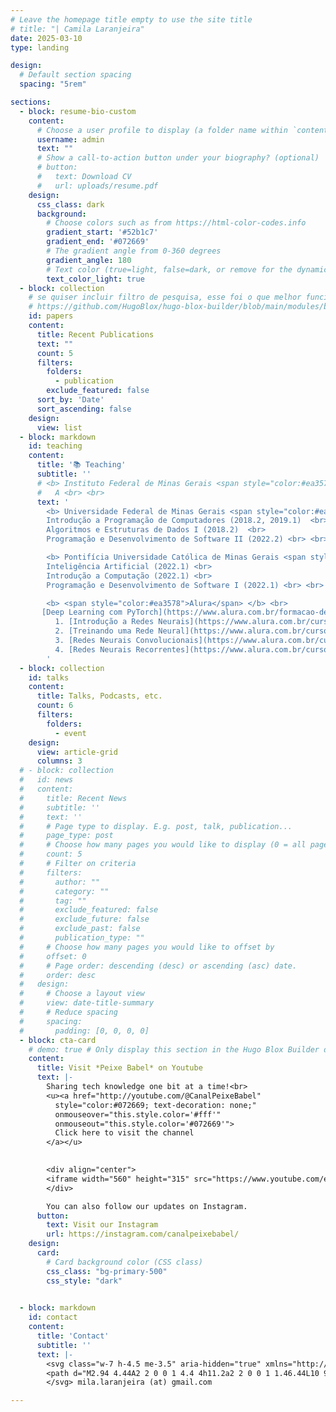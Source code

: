 ```yaml
---
# Leave the homepage title empty to use the site title
# title: "| Camila Laranjeira"
date: 2025-03-10
type: landing

design:
  # Default section spacing
  spacing: "5rem"

sections:
  - block: resume-bio-custom
    content:
      # Choose a user profile to display (a folder name within `content/authors/`)
      username: admin
      text: ""
      # Show a call-to-action button under your biography? (optional)
      # button:
      #   text: Download CV
      #   url: uploads/resume.pdf
    design:
      css_class: dark
      background:
        # Choose colors such as from https://html-color-codes.info
        gradient_start: '#52b1c7'
        gradient_end: '#072669'
        # The gradient angle from 0-360 degrees
        gradient_angle: 180
        # Text color (true=light, false=dark, or remove for the dynamic theme color).
        text_color_light: true
  - block: collection
    # se quiser incluir filtro de pesquisa, esse foi o que melhor funcionou (sem funcionar)
    # https://github.com/HugoBlox/hugo-blox-builder/blob/main/modules/blox-bootstrap/layouts/section/publication.html
    id: papers
    content:
      title: Recent Publications
      text: ""
      count: 5
      filters:
        folders:
          - publication
        exclude_featured: false
      sort_by: 'Date'
      sort_ascending: false
    design:
      view: list
  - block: markdown
    id: teaching
    content:
      title: '📚 Teaching'
      subtitle: ''
      # <b> Instituto Federal de Minas Gerais <span style="color:#ea3578"> (IFMG)</span> </b> <br>
      #   A <br> <br>
      text: '
        <b> Universidade Federal de Minas Gerais <span style="color:#ea3578">(UFMG)</span> </b> <br>
        Introdução a Programação de Computadores (2018.2, 2019.1)  <br>
        Algoritmos e Estruturas de Dados I (2018.2)  <br>
        Programação e Desenvolvimento de Software II (2022.2) <br> <br>

        <b> Pontifícia Universidade Católica de Minas Gerais <span style="color:#ea3578">(PUC-MG)</span> </b> <br>
        Inteligência Artificial (2022.1) <br>
        Introdução a Computação (2022.1) <br> 
        Programação e Desenvolvimento de Software I (2022.1) <br> <br>

        <b> <span style="color:#ea3578">Alura</span> </b> <br>
       [Deep Learning com PyTorch](https://www.alura.com.br/formacao-deep-learning-pytorch) <br>
          1. [Introdução a Redes Neurais](https://www.alura.com.br/curso-online-pln-deep-learning) <br>
          2. [Treinando uma Rede Neural](https://www.alura.com.br/curso-online-treinando-rede-neural-pytorch) <br>
          3. [Redes Neurais Convolucionais](https://www.alura.com.br/curso-online-cnn-redes-neurais-convolucionais-deep-learning-pytorch) <br>
          4. [Redes Neurais Recorrentes](https://www.alura.com.br/curso-online-rnn-redes-neurais-recorrentes-deep-learning-pytorch) 
        '
  - block: collection
    id: talks
    content:
      title: Talks, Podcasts, etc.
      count: 6
      filters:
        folders:
          - event
    design:
      view: article-grid
      columns: 3
  # - block: collection
  #   id: news
  #   content:
  #     title: Recent News
  #     subtitle: ''
  #     text: ''
  #     # Page type to display. E.g. post, talk, publication...
  #     page_type: post
  #     # Choose how many pages you would like to display (0 = all pages)
  #     count: 5
  #     # Filter on criteria
  #     filters:
  #       author: ""
  #       category: ""
  #       tag: ""
  #       exclude_featured: false
  #       exclude_future: false
  #       exclude_past: false
  #       publication_type: ""
  #     # Choose how many pages you would like to offset by
  #     offset: 0
  #     # Page order: descending (desc) or ascending (asc) date.
  #     order: desc
  #   design:
  #     # Choose a layout view
  #     view: date-title-summary
  #     # Reduce spacing
  #     spacing:
  #       padding: [0, 0, 0, 0]
  - block: cta-card
    # demo: true # Only display this section in the Hugo Blox Builder demo site
    content:
      title: Visit *Peixe Babel* on Youtube
      text: |-
        Sharing tech knowledge one bit at a time!<br>
        <u><a href="http://youtube.com/@CanalPeixeBabel" 
          style="color:#072669; text-decoration: none;" 
          onmouseover="this.style.color='#fff'" 
          onmouseout="this.style.color='#072669'">
          Click here to visit the channel
        </a></u>
        

        <div align="center">
        <iframe width="560" height="315" src="https://www.youtube.com/embed/7epCIU2bjY4?si=b_Q6TQUbopj1Q67b" title="YouTube video player" frameborder="0" allow="accelerometer; autoplay; clipboard-write; encrypted-media; gyroscope; picture-in-picture; web-share" referrerpolicy="strict-origin-when-cross-origin" allowfullscreen></iframe>
        </div>

        You can also follow our updates on Instagram.
      button:
        text: Visit our Instagram
        url: https://instagram.com/canalpeixebabel/
    design:
      card:
        # Card background color (CSS class)
        css_class: "bg-primary-500"
        css_style: "dark"
      

  - block: markdown
    id: contact
    content:
      title: 'Contact'
      subtitle: ''
      text: |-
        <svg class="w-7 h-4.5 me-3.5" aria-hidden="true" xmlns="http://www.w3.org/2000/svg" fill="currentColor" viewBox="0 0 20 20" style="display: inline; vertical-align: middle; margin-right: 5px;">
        <path d="M2.94 4.44A2 2 0 0 1 4.4 4h11.2a2 2 0 0 1 1.46.44L10 9.292 2.94 4.44ZM2 5.697V14a2 2 0 0 0 2 2h12a2 2 0 0 0 2-2V5.697l-7.292 4.86a1 1 0 0 1-1.416 0L2 5.697Z"/>
        </svg> mila.laranjeira (at) gmail.com

---
```

